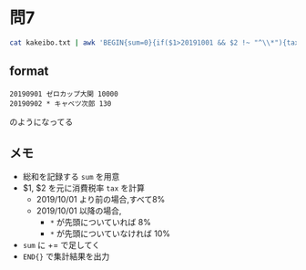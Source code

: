 # 問7

```.sh
cat kakeibo.txt | awk 'BEGIN{sum=0}{if($1>20191001 && $2 !~ "^\\*"){tax=0.1}else{tax=0.08}{sum+=int($3*(1+tax))}}END{print sum}'
```

## format

```
20190901 ゼロカップ大関 10000
20190902 * キャベツ次郎 130
```

のようになってる

## メモ
- 総和を記録する `sum` を用意
- $1, $2 を元に消費税率 `tax` を計算
  - 2019/10/01 より前の場合,すべて8%
  - 2019/10/01 以降の場合,
    - `*` が先頭についていれば 8%
    - `*` が先頭についていなければ 10%
- `sum` に += で足してく
- `END{}` で集計結果を出力

